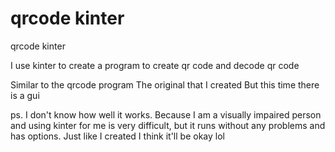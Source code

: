 # qrcode kinter
 qrcode kinter

I use kinter to create a program to create qr code and decode qr code

Similar to the qrcode program The original that I created But this time there is a gui

ps. I don't know how well it works. Because I am a visually impaired person and using kinter for me is very difficult, but it runs without any problems and has options. Just like I created I think it'll be okay lol